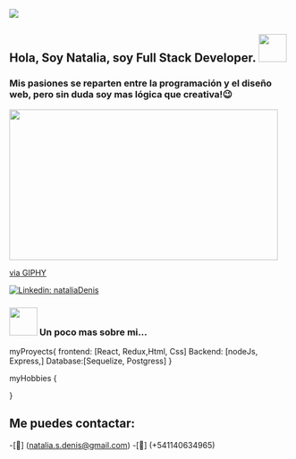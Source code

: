 <img src="https://giphy.com/gifs/shecodesio-swipe-up-computer-congratulations-EcqCKYnrHiAgwpGqme"></img>

<h2> Hola, Soy Natalia, soy Full Stack Developer. <img src="https://media.giphy.com/media/mGcNjsfWAjY5AEZNw6/giphy.gif" width="50"></h2>
 <h3> Mis pasiones se reparten entre la programación y el diseño web, pero sin duda soy mas lógica que creativa!😉 </h3>

 

<img src="https://giphy.com/embed/L1R1tvI9svkIWwpVYr" width="480" height="270" frameBorder="0" class="giphy-embed" allowFullScreen></img><p><a href="https://giphy.com/gifs/Pluralsight-computer-technology-coding-L1R1tvI9svkIWwpVYr">via GIPHY</a></p>


[![Linkedin: nataliaDenis](https://img.shields.io/badge/in-Nataliadenis-blue)](https://www.linkedin.com/in/nataliadenis/)


### <img src="https://media.giphy.com/media/WUlplcMpOCEmTGBtBW/giphy.gif" width="50">  Un poco mas sobre mi...

myProyects{
frontend: [React, Redux,Html, Css]
Backend: [nodeJs, Express,]
Database:[Sequelize, Postgress]
}

myHobbies {

}


## Me puedes contactar:
-[📩] (natalia.s.denis@gmail.com)
-[📱] (+541140634965)
